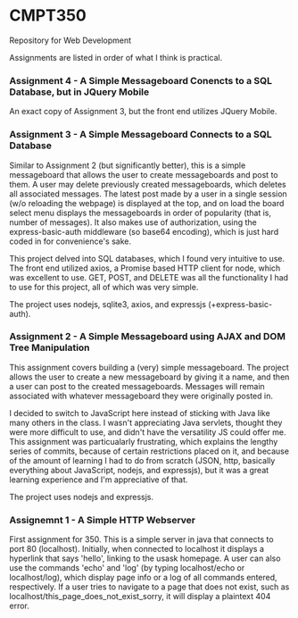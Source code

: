 # CMPT350

Repository for Web Development

Assignments are listed in order of what I think is practical.

### Assignment 4 - A Simple Messageboard Conencts to a SQL Database, but in JQuery Mobile
An exact copy of Assignment 3, but the front end utilizes JQuery Mobile. 

### Assignment 3 - A Simple Messageboard Connects to a SQL Database

Similar to Assignment 2 (but significantly better), this is a simple messageboard that allows the user to create messageboards and post to them. A user may delete previously created messageboards, which deletes all associated messages. The latest post made by a user in a single session (w/o reloading the webpage) is displayed at the top, and on load the board select menu displays the messageboards in order of popularity (that is, number of messages). It also makes use of authorization, using the express-basic-auth middleware (so base64 encoding), which is just hard coded in for convenience's sake. 

This project delved into SQL databases, which I found very intuitive to use. The front end utilized axios, a Promise based HTTP client for node, which was excellent to use. GET, POST, and DELETE was all the functionality I had to use for this project, all of which was very simple.

The project uses nodejs, sqlite3, axios, and expressjs (+express-basic-auth).

### Assignment 2 - A Simple Messageboard using AJAX and DOM Tree Manipulation

This assignment covers building a (very) simple messageboard. The project allows the user to create a new messageboard by giving it a name, and then a user can post to the created messageboards. Messages will remain associated with whatever messageboard they were originally posted in.

I decided to switch to JavaScript here instead of sticking with Java like many others in the class. I wasn't appreciating Java servlets, thought they were more difficult to use, and didn't have the versatility JS could offer me. This assignment was particualarly frustrating, which explains the lengthy series of commits, because of certain restrictions placed on it, and because of the amount of learning I had to do from scratch (JSON, http, basically everything about JavaScript, nodejs, and expressjs), but it was a great learning experience and I'm appreciative of that.

The project uses nodejs and expressjs.

### Assignemnt 1 - A Simple HTTP Webserver

First assignment for 350. This is a simple server in java that connects to port 80 (localhost). Initially, when connected to localhost it displays a hyperlink that says 'hello', linking to the usask homepage. A user can also use the commands 'echo' and 'log' (by typing localhost/echo or localhost/log), which display page info or a log of all commands entered, respectively. If a user tries to navigate to a page that does not exist, such as localhost/this_page_does_not_exist_sorry, it will display a plaintext 404 error.
